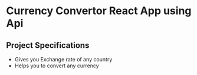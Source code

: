 # Currency Convertor React App using Api



## Project Specifications

- Gives you Exchange rate of any country
- Helps you to convert any currency
 

